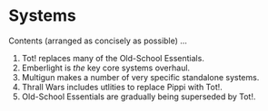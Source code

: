 # Systems

Contents (arranged as concisely as possible) ...

1. Tot! replaces many of the Old-School Essentials.
2. Emberlight is _the_ key core systems overhaul.
3. Multigun makes a number of very specific standalone systems.
4. Thrall Wars includes utlities to replace Pippi with Tot!.
5. Old-School Essentials are gradually being superseded by Tot!.